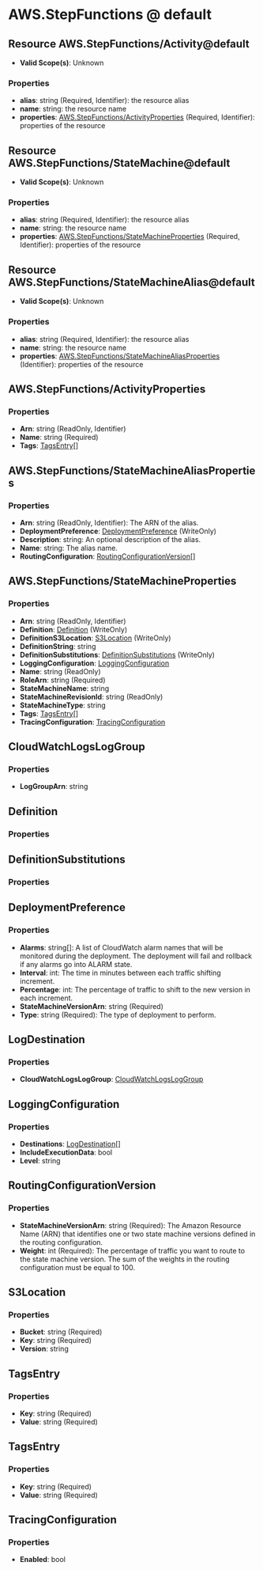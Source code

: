 # AWS.StepFunctions @ default

## Resource AWS.StepFunctions/Activity@default
* **Valid Scope(s)**: Unknown
### Properties
* **alias**: string (Required, Identifier): the resource alias
* **name**: string: the resource name
* **properties**: [AWS.StepFunctions/ActivityProperties](#awsstepfunctionsactivityproperties) (Required, Identifier): properties of the resource

## Resource AWS.StepFunctions/StateMachine@default
* **Valid Scope(s)**: Unknown
### Properties
* **alias**: string (Required, Identifier): the resource alias
* **name**: string: the resource name
* **properties**: [AWS.StepFunctions/StateMachineProperties](#awsstepfunctionsstatemachineproperties) (Required, Identifier): properties of the resource

## Resource AWS.StepFunctions/StateMachineAlias@default
* **Valid Scope(s)**: Unknown
### Properties
* **alias**: string (Required, Identifier): the resource alias
* **name**: string: the resource name
* **properties**: [AWS.StepFunctions/StateMachineAliasProperties](#awsstepfunctionsstatemachinealiasproperties) (Identifier): properties of the resource

## AWS.StepFunctions/ActivityProperties
### Properties
* **Arn**: string (ReadOnly, Identifier)
* **Name**: string (Required)
* **Tags**: [TagsEntry](#tagsentry)[]

## AWS.StepFunctions/StateMachineAliasProperties
### Properties
* **Arn**: string (ReadOnly, Identifier): The ARN of the alias.
* **DeploymentPreference**: [DeploymentPreference](#deploymentpreference) (WriteOnly)
* **Description**: string: An optional description of the alias.
* **Name**: string: The alias name.
* **RoutingConfiguration**: [RoutingConfigurationVersion](#routingconfigurationversion)[]

## AWS.StepFunctions/StateMachineProperties
### Properties
* **Arn**: string (ReadOnly, Identifier)
* **Definition**: [Definition](#definition) (WriteOnly)
* **DefinitionS3Location**: [S3Location](#s3location) (WriteOnly)
* **DefinitionString**: string
* **DefinitionSubstitutions**: [DefinitionSubstitutions](#definitionsubstitutions) (WriteOnly)
* **LoggingConfiguration**: [LoggingConfiguration](#loggingconfiguration)
* **Name**: string (ReadOnly)
* **RoleArn**: string (Required)
* **StateMachineName**: string
* **StateMachineRevisionId**: string (ReadOnly)
* **StateMachineType**: string
* **Tags**: [TagsEntry](#tagsentry)[]
* **TracingConfiguration**: [TracingConfiguration](#tracingconfiguration)

## CloudWatchLogsLogGroup
### Properties
* **LogGroupArn**: string

## Definition
### Properties

## DefinitionSubstitutions
### Properties

## DeploymentPreference
### Properties
* **Alarms**: string[]: A list of CloudWatch alarm names that will be monitored during the deployment. The deployment will fail and rollback if any alarms go into ALARM state.
* **Interval**: int: The time in minutes between each traffic shifting increment.
* **Percentage**: int: The percentage of traffic to shift to the new version in each increment.
* **StateMachineVersionArn**: string (Required)
* **Type**: string (Required): The type of deployment to perform.

## LogDestination
### Properties
* **CloudWatchLogsLogGroup**: [CloudWatchLogsLogGroup](#cloudwatchlogsloggroup)

## LoggingConfiguration
### Properties
* **Destinations**: [LogDestination](#logdestination)[]
* **IncludeExecutionData**: bool
* **Level**: string

## RoutingConfigurationVersion
### Properties
* **StateMachineVersionArn**: string (Required): The Amazon Resource Name (ARN) that identifies one or two state machine versions defined in the routing configuration.
* **Weight**: int (Required): The percentage of traffic you want to route to the state machine version. The sum of the weights in the routing configuration must be equal to 100.

## S3Location
### Properties
* **Bucket**: string (Required)
* **Key**: string (Required)
* **Version**: string

## TagsEntry
### Properties
* **Key**: string (Required)
* **Value**: string (Required)

## TagsEntry
### Properties
* **Key**: string (Required)
* **Value**: string (Required)

## TracingConfiguration
### Properties
* **Enabled**: bool

